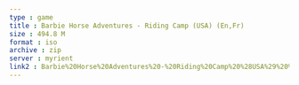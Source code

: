 ```yaml
---
type : game
title : Barbie Horse Adventures - Riding Camp (USA) (En,Fr)
size : 494.8 M
format : iso
archive : zip
server : myrient
link2 : Barbie%20Horse%20Adventures%20-%20Riding%20Camp%20%28USA%29%20%28En%2CFr%29
---
```

